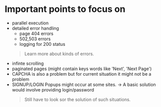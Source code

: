 # Important points to focus on

- parallel execution
- detailed error handling
    * page 404 errors
    * 502,503 errors
    * logging for 200 status
    > Learn more about kinds of errors.
- infinte scrolling
- paginated pages (might contain keys words like 'Next', 'Next Page')
- CAPCHA is also a problem but for current situation it might not be a problem
- SIGNUP/LOGIN Popups might occur at some sites. -> A basic solution would involve providing login/password 
    > Still have to look sor the solution of such situations.
